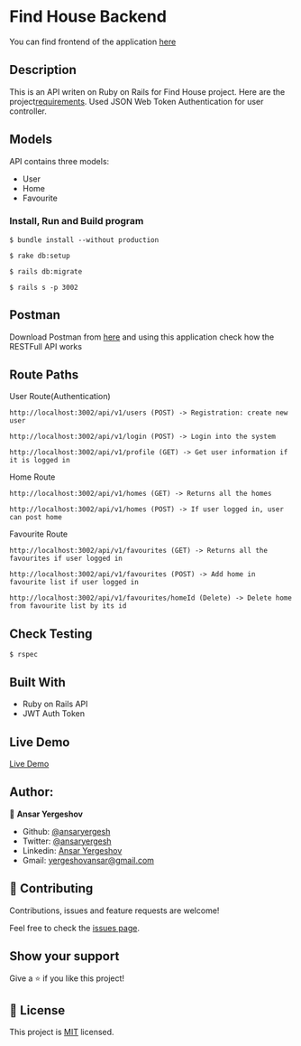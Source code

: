# Find House Backend

You can find frontend of the application [here](https://github.com/ansaryergesh/find_house_frontend)

## Description

This is an API writen on Ruby on Rails for Find House project. Here are the project[requirements](https://www.notion.so/Final-Capstone-Project-Find-Your-House-backend-only-variant-f3581ebfeb3341deafd7617c5b9d934d). Used JSON Web Token Authentication for user controller.

## Models

API contains three models:

- User
- Home
- Favourite

### Install, Run and Build program

```
$ bundle install --without production

$ rake db:setup

$ rails db:migrate

$ rails s -p 3002

```

## Postman

Download Postman from [here](https://www.postman.com/downloads/) and using this application check how the RESTFull API works

## Route Paths

User Route(Authentication)

```
http://localhost:3002/api/v1/users (POST) -> Registration: create new user

http://localhost:3002/api/v1/login (POST) -> Login into the system

http://localhost:3002/api/v1/profile (GET) -> Get user information if it is logged in

```

Home Route

```
http://localhost:3002/api/v1/homes (GET) -> Returns all the homes

http://localhost:3002/api/v1/homes (POST) -> If user logged in, user can post home

```

Favourite Route

```
http://localhost:3002/api/v1/favourites (GET) -> Returns all the favourites if user logged in

http://localhost:3002/api/v1/favourites (POST) -> Add home in favourite list if user logged in

http://localhost:3002/api/v1/favourites/homeId (Delete) -> Delete home from favourite list by its id

```

## Check Testing

```
$ rspec

```

## Built With

- Ruby on Rails API
- JWT Auth Token

## Live Demo

[Live Demo](https://guarded-hamlet-33539.herokuapp.com/api/v1/profile)

## Author:

👤 **Ansar Yergeshov**

- Github: [@ansaryergesh](https://github.com/ansaryergesh)
- Twitter: [@ansaryergesh](https://twitter.com/ansaryergesh)
- Linkedin: [Ansar Yergeshov](https://www.linkedin.com/in/ansaryergesh/)
- Gmail: yergeshovansar@gmail.com

## 🤝 Contributing

Contributions, issues and feature requests are welcome!

Feel free to check the [issues page](issues/).

## Show your support

Give a ⭐️ if you like this project!

## 📝 License

This project is [MIT](lic.url) licensed.
